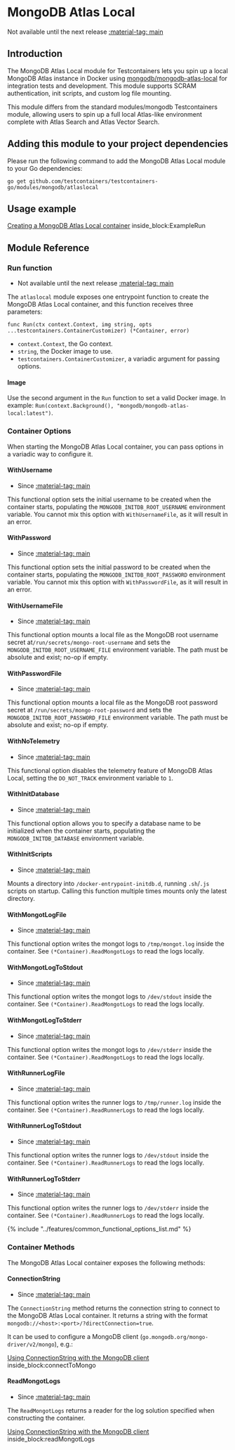# MongoDB Atlas Local

Not available until the next release <a href="https://github.com/testcontainers/testcontainers-go"><span class="tc-version">:material-tag: main</span></a>

## Introduction

The MongoDB Atlas Local module for Testcontainers lets you spin up a local MongoDB Atlas instance in Docker using
[mongodb/mongodb-atlas-local](https://hub.docker.com/r/mongodb/mongodb-atlas-local) for integration tests and
development. This module supports SCRAM authentication, init scripts, and custom log file mounting.

This module differs from the standard modules/mongodb Testcontainers module, allowing users to spin up a full local
Atlas-like environment complete with Atlas Search and Atlas Vector Search.

## Adding this module to your project dependencies

Please run the following command to add the MongoDB Atlas Local module to your Go dependencies:

```
go get github.com/testcontainers/testcontainers-go/modules/mongodb/atlaslocal
```

## Usage example

<!--codeinclude-->
[Creating a MongoDB Atlas Local container](../../modules/mongodb/atlaslocal/examples_test.go) inside_block:ExampleRun
<!--/codeinclude-->

## Module Reference

### Run function

- Not available until the next release <a href="https://github.com/testcontainers/testcontainers-go"><span class="tc-version">:material-tag: main</span></a>

The `atlaslocal` module exposes one entrypoint function to create the MongoDB Atlas Local container, and this
function receives three parameters:

```golang
func Run(ctx context.Context, img string, opts ...testcontainers.ContainerCustomizer) (*Container, error)
```

- `context.Context`, the Go context.
- `string`, the Docker image to use.
- `testcontainers.ContainerCustomizer`, a variadic argument for passing options.

#### Image

Use the second argument in the `Run` function to set a valid Docker image.
In example: `Run(context.Background(), "mongodb/mongodb-atlas-local:latest")`.

### Container Options

When starting the MongoDB Atlas Local container, you can pass options in a variadic way to configure it.

#### WithUsername

- Since <a href="https://github.com/testcontainers/testcontainers-go"><span class="tc-version">:material-tag: main</span></a>

This functional option sets the initial username to be created when the container starts, populating the
`MONGODB_INITDB_ROOT_USERNAME` environment variable. You cannot mix this option with `WithUsernameFile`, as it will
result in an error.

#### WithPassword

- Since <a href="https://github.com/testcontainers/testcontainers-go"><span class="tc-version">:material-tag: main</span></a>

This functional option sets the initial password to be created when the container starts, populating the
`MONGODB_INITDB_ROOT_PASSWORD` environment variable. You cannot mix this option with `WithPasswordFile`, as it will
result in an error.

#### WithUsernameFile

- Since <a href="https://github.com/testcontainers/testcontainers-go"><span class="tc-version">:material-tag: main</span></a>

This functional option mounts a local file as the MongoDB root username secret at`/run/secrets/mongo-root-username`
and sets the `MONGODB_INITDB_ROOT_USERNAME_FILE` environment variable. The path must be absolute and exist; no-op if
empty.

#### WithPasswordFile

- Since <a href="https://github.com/testcontainers/testcontainers-go"><span class="tc-version">:material-tag: main</span></a>

This functional option mounts a local file as the MongoDB root password secret at `/run/secrets/mongo-root-password` and
sets the `MONGODB_INITDB_ROOT_PASSWORD_FILE` environment variable. The path must be absolute and exist; no-op if empty.

#### WithNoTelemetry

- Since <a href="https://github.com/testcontainers/testcontainers-go"><span class="tc-version">:material-tag: main</span></a>

This functional option disables the telemetry feature of MongoDB Atlas Local, setting the `DO_NOT_TRACK` environment
variable to `1`.

#### WithInitDatabase

- Since <a href="https://github.com/testcontainers/testcontainers-go"><span class="tc-version">:material-tag: main</span></a>

This functional option allows you to specify a database name to be initialized when the container starts, populating
the `MONGODB_INITDB_DATABASE` environment variable.

#### WithInitScripts

- Since <a href="https://github.com/testcontainers/testcontainers-go"><span class="tc-version">:material-tag: main</span></a>

Mounts a directory into `/docker-entrypoint-initdb.d`, running `.sh`/`.js` scripts on startup. Calling this function
multiple times mounts only the latest directory.

#### WithMongotLogFile

- Since <a href="https://github.com/testcontainers/testcontainers-go"><span class="tc-version">:material-tag: main</span></a>

This functional option writes the mongot logs to `/tmp/mongot.log` inside the container. See
`(*Container).ReadMongotLogs` to read the logs locally.

#### WithMongotLogToStdout

- Since <a href="https://github.com/testcontainers/testcontainers-go"><span class="tc-version">:material-tag: main</span></a>

This functional option writes the mongot logs to `/dev/stdout` inside the container. See
`(*Container).ReadMongotLogs` to read the logs locally.

#### WithMongotLogToStderr

- Since <a href="https://github.com/testcontainers/testcontainers-go"><span class="tc-version">:material-tag: main</span></a>

This functional option writes the mongot logs to `/dev/stderr` inside the container. See
`(*Container).ReadMongotLogs` to read the logs locally.

#### WithRunnerLogFile

- Since <a href="https://github.com/testcontainers/testcontainers-go"><span class="tc-version">:material-tag: main</span></a>

This functional option writes the runner logs to `/tmp/runner.log` inside the container. See
`(*Container).ReadRunnerLogs` to read the logs locally.

#### WithRunnerLogToStdout

- Since <a href="https://github.com/testcontainers/testcontainers-go"><span class="tc-version">:material-tag: main</span></a>

This functional option writes the runner logs to `/dev/stdout` inside the container. See
`(*Container).ReadRunnerLogs` to read the logs locally.

#### WithRunnerLogToStderr

- Since <a href="https://github.com/testcontainers/testcontainers-go"><span class="tc-version">:material-tag: main</span></a>

This functional option writes the runner logs to `/dev/stderr` inside the container. See
`(*Container).ReadRunnerLogs` to read the logs locally.

{% include "../features/common_functional_options_list.md" %}

### Container Methods

The MongoDB Atlas Local container exposes the following methods:


#### ConnectionString

- Since <a href="https://github.com/testcontainers/testcontainers-go"><span class="tc-version">:material-tag: main</span></a>

The `ConnectionString` method returns the connection string to connect to the MongoDB Atlas Local container.
It returns a string with the format `mongodb://<host>:<port>/?directConnection=true`.

It can be used to configure a MongoDB client (`go.mongodb.org/mongo-driver/v2/mongo`), e.g.:

<!--codeinclude-->
[Using ConnectionString with the MongoDB client](../../modules/mongodb/atlaslocal/examples_test.go) inside_block:connectToMongo
<!--/codeinclude-->

#### ReadMongotLogs

- Since <a href="https://github.com/testcontainers/testcontainers-go"><span class="tc-version">:material-tag: main</span></a>

The `ReadMongotLogs` returns a reader for the log solution specified when constructing the container.


<!--codeinclude-->
[Using ConnectionString with the MongoDB client](../../modules/mongodb/atlaslocal/examples_test.go) inside_block:readMongotLogs
<!--/codeinclude-->
